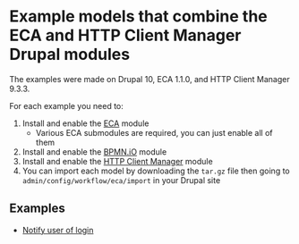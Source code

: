# Example models that combine the ECA and HTTP Client Manager Drupal modules

The examples were made on Drupal 10, ECA 1.1.0, and HTTP Client Manager 9.3.3.

For each example you need to:

1.  Install and enable the [ECA][1] module
    - Various ECA submodules are required, you can just enable all of them
2.  Install and enable the [BPMN.iO][2] module
3.  Install and enable the [HTTP Client Manager][3] module
4.  You can import each model by downloading the `tar.gz` file then going to
    `admin/config/workflow/eca/import` in your Drupal site

## Examples

- [Notify user of login][4]

[1]: https://www.drupal.org/project/eca
[2]: https://www.drupal.org/project/bpmn_io
[3]: https://www.drupal.org/project/http_client_manager
[4]: notify-user-of-login.md
